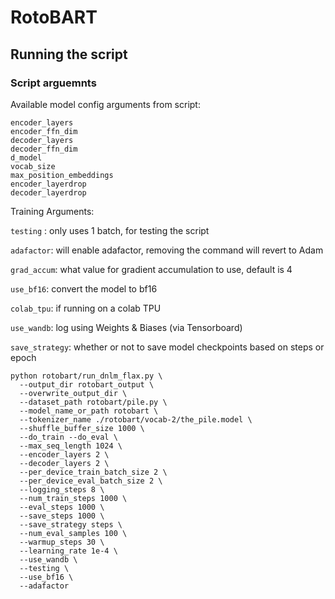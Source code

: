 # RotoBART

## Running the script

### Script arguemnts

Available model config arguments from script:
```
encoder_layers
encoder_ffn_dim
decoder_layers
decoder_ffn_dim
d_model
vocab_size
max_position_embeddings
encoder_layerdrop
decoder_layerdrop
```

Training Arguments:

`testing` : only uses 1 batch, for testing the script

`adafactor`: will enable adafactor, removing the command will revert to Adam

`grad_accum`: what value for gradient accumulation to use, default is 4

`use_bf16`: convert the model to bf16

`colab_tpu`: if running on a colab TPU

`use_wandb`: log using Weights & Biases (via Tensorboard)

`save_strategy`: whether or not to save model checkpoints based on steps or epoch


```
python rotobart/run_dnlm_flax.py \
  --output_dir rotobart_output \
  --overwrite_output_dir \
  --dataset_path rotobart/pile.py \
  --model_name_or_path rotobart \
  --tokenizer_name ./rotobart/vocab-2/the_pile.model \
  --shuffle_buffer_size 1000 \
  --do_train --do_eval \
  --max_seq_length 1024 \
  --encoder_layers 2 \
  --decoder_layers 2 \
  --per_device_train_batch_size 2 \
  --per_device_eval_batch_size 2 \
  --logging_steps 8 \
  --num_train_steps 1000 \
  --eval_steps 1000 \
  --save_steps 1000 \
  --save_strategy steps \
  --num_eval_samples 100 \
  --warmup_steps 30 \
  --learning_rate 1e-4 \
  --use_wandb \
  --testing \
  --use_bf16 \
  --adafactor
```
